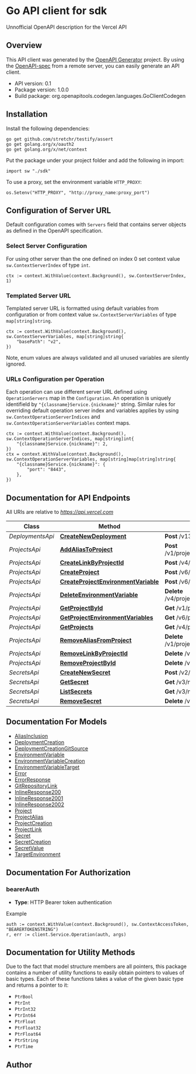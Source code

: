 # Go API client for sdk

Unnofficial OpenAPI description for the Vercel API

## Overview
This API client was generated by the [OpenAPI Generator](https://openapi-generator.tech) project.  By using the [OpenAPI-spec](https://www.openapis.org/) from a remote server, you can easily generate an API client.

- API version: 0.1
- Package version: 1.0.0
- Build package: org.openapitools.codegen.languages.GoClientCodegen

## Installation

Install the following dependencies:

```shell
go get github.com/stretchr/testify/assert
go get golang.org/x/oauth2
go get golang.org/x/net/context
```

Put the package under your project folder and add the following in import:

```golang
import sw "./sdk"
```

To use a proxy, set the environment variable `HTTP_PROXY`:

```golang
os.Setenv("HTTP_PROXY", "http://proxy_name:proxy_port")
```

## Configuration of Server URL

Default configuration comes with `Servers` field that contains server objects as defined in the OpenAPI specification.

### Select Server Configuration

For using other server than the one defined on index 0 set context value `sw.ContextServerIndex` of type `int`.

```golang
ctx := context.WithValue(context.Background(), sw.ContextServerIndex, 1)
```

### Templated Server URL

Templated server URL is formatted using default variables from configuration or from context value `sw.ContextServerVariables` of type `map[string]string`.

```golang
ctx := context.WithValue(context.Background(), sw.ContextServerVariables, map[string]string{
	"basePath": "v2",
})
```

Note, enum values are always validated and all unused variables are silently ignored.

### URLs Configuration per Operation

Each operation can use different server URL defined using `OperationServers` map in the `Configuration`.
An operation is uniquely identifield by `"{classname}Service.{nickname}"` string.
Similar rules for overriding default operation server index and variables applies by using `sw.ContextOperationServerIndices` and `sw.ContextOperationServerVariables` context maps.

```
ctx := context.WithValue(context.Background(), sw.ContextOperationServerIndices, map[string]int{
	"{classname}Service.{nickname}": 2,
})
ctx = context.WithValue(context.Background(), sw.ContextOperationServerVariables, map[string]map[string]string{
	"{classname}Service.{nickname}": {
		"port": "8443",
	},
})
```

## Documentation for API Endpoints

All URIs are relative to *https://api.vercel.com*

Class | Method | HTTP request | Description
------------ | ------------- | ------------- | -------------
*DeploymentsApi* | [**CreateNewDeployment**](docs/DeploymentsApi.md#createnewdeployment) | **Post** /v13/now/deployments | 
*ProjectsApi* | [**AddAliasToProject**](docs/ProjectsApi.md#addaliastoproject) | **Post** /v1/projects/{projectId}/alias | 
*ProjectsApi* | [**CreateLinkByProjectId**](docs/ProjectsApi.md#createlinkbyprojectid) | **Post** /v4/projects/{id}/link | 
*ProjectsApi* | [**CreateProject**](docs/ProjectsApi.md#createproject) | **Post** /v6/projects | 
*ProjectsApi* | [**CreateProjectEnvironmentVariable**](docs/ProjectsApi.md#createprojectenvironmentvariable) | **Post** /v6/projects/{id}/env | 
*ProjectsApi* | [**DeleteEnvironmentVariable**](docs/ProjectsApi.md#deleteenvironmentvariable) | **Delete** /v4/projects/{projectId}/env/{key} | 
*ProjectsApi* | [**GetProjectById**](docs/ProjectsApi.md#getprojectbyid) | **Get** /v1/projects/{id} | 
*ProjectsApi* | [**GetProjectEnvironmentVariables**](docs/ProjectsApi.md#getprojectenvironmentvariables) | **Get** /v6/projects/{id}/env | 
*ProjectsApi* | [**GetProjects**](docs/ProjectsApi.md#getprojects) | **Get** /v4/projects | 
*ProjectsApi* | [**RemoveAliasFromProject**](docs/ProjectsApi.md#removealiasfromproject) | **Delete** /v1/projects/{projectId}/alias | 
*ProjectsApi* | [**RemoveLinkByProjectId**](docs/ProjectsApi.md#removelinkbyprojectid) | **Delete** /v4/projects/{id}/link | 
*ProjectsApi* | [**RemoveProjectById**](docs/ProjectsApi.md#removeprojectbyid) | **Delete** /v1/projects/{id} | 
*SecretsApi* | [**CreateNewSecret**](docs/SecretsApi.md#createnewsecret) | **Post** /v2/now/secrets | 
*SecretsApi* | [**GetSecret**](docs/SecretsApi.md#getsecret) | **Get** /v3/now/secrets/{nameOrId} | 
*SecretsApi* | [**ListSecrets**](docs/SecretsApi.md#listsecrets) | **Get** /v3/now/secrets | 
*SecretsApi* | [**RemoveSecret**](docs/SecretsApi.md#removesecret) | **Delete** /v2/now/secrets/{name} | 


## Documentation For Models

 - [AliasInclusion](docs/AliasInclusion.md)
 - [DeploymentCreation](docs/DeploymentCreation.md)
 - [DeploymentCreationGitSource](docs/DeploymentCreationGitSource.md)
 - [EnvironmentVariable](docs/EnvironmentVariable.md)
 - [EnvironmentVariableCreation](docs/EnvironmentVariableCreation.md)
 - [EnvironmentVariableTarget](docs/EnvironmentVariableTarget.md)
 - [Error](docs/Error.md)
 - [ErrorResponse](docs/ErrorResponse.md)
 - [GitRepositoryLink](docs/GitRepositoryLink.md)
 - [InlineResponse200](docs/InlineResponse200.md)
 - [InlineResponse2001](docs/InlineResponse2001.md)
 - [InlineResponse2002](docs/InlineResponse2002.md)
 - [Project](docs/Project.md)
 - [ProjectAlias](docs/ProjectAlias.md)
 - [ProjectCreation](docs/ProjectCreation.md)
 - [ProjectLink](docs/ProjectLink.md)
 - [Secret](docs/Secret.md)
 - [SecretCreation](docs/SecretCreation.md)
 - [SecretValue](docs/SecretValue.md)
 - [TargetEnvironment](docs/TargetEnvironment.md)


## Documentation For Authorization



### bearerAuth

- **Type**: HTTP Bearer token authentication

Example

```golang
auth := context.WithValue(context.Background(), sw.ContextAccessToken, "BEARERTOKENSTRING")
r, err := client.Service.Operation(auth, args)
```


## Documentation for Utility Methods

Due to the fact that model structure members are all pointers, this package contains
a number of utility functions to easily obtain pointers to values of basic types.
Each of these functions takes a value of the given basic type and returns a pointer to it:

* `PtrBool`
* `PtrInt`
* `PtrInt32`
* `PtrInt64`
* `PtrFloat`
* `PtrFloat32`
* `PtrFloat64`
* `PtrString`
* `PtrTime`

## Author



